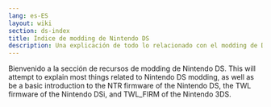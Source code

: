 ```yaml
---
lang: es-ES
layout: wiki
section: ds-index
title: Índice de modding de Nintendo DS
description: Una explicación de todo lo relacionado con el modding de DS
---
```


Bienvenido a la sección de recursos de modding de Nintendo DS. This will attempt to explain most things related to Nintendo DS modding, as well as be a basic introduction to the NTR firmware of the Nintendo DS, the TWL firmware of the Nintendo DSi, and TWL_FIRM of the Nintendo 3DS.
